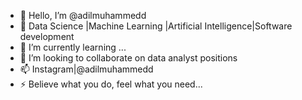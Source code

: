 - 👋 Hello, I’m @adilmuhammedd
- 👀 Data Science |Machine Learning |Artificial Intelligence|Software development
- 🌱 I’m currently learning ...
- 💞️ I’m looking to collaborate on data analyst positions
- 📫 Instagram|@adilmuhammedd
- ⚡ Believe what you do, feel what you need...

<!---
adilmuhammedd/adilmuhammedd is a ✨ special ✨ repository because its `README.md` (this file) appears on your GitHub profile.
You can click the Preview link to take a look at your changes.
--->
